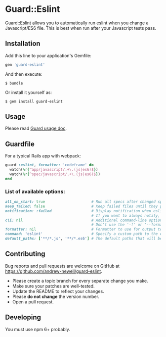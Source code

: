# Guard::Eslint

Guard::Eslint allows you to automatically run eslint when you change a Javascript/ES6 file.
This is best when run after your Javascript tests pass.

## Installation

Add this line to your application's Gemfile:

```ruby
gem 'guard-eslint'
```

And then execute:

    $ bundle

Or install it yourself as:

    $ gem install guard-eslint

## Usage

Please read [Guard usage doc](https://github.com/guard/guard#readme).

## Guardfile

For a typical Rails app with webpack:

``` ruby
guard :eslint, formatter: 'codeframe' do
  watch(%r{^app/javascript/.+\.(js|es6)$})
  watch(%r{^spec/javascript/.+\.(js|es6)$})
end
```

### List of available options:

``` ruby
all_on_start: true                     # Run all specs after changed specs pass.
keep_failed: false                     # Keep failed files until they pass (add them to new ones)
notification: :failed                  # Display notification when eslint reports an issue.
                                       # If you want to always notify, set to true.
cli: nil                               # Additional command-line options to pass to eslint.
                                       # Don't use the '-f' or '--format' option here.
formatter: nil                         # Formatter to use for output to the console.
command: 'eslint'                      # Specify a custom path to the eslint command.
default_paths: ['**/*.js', '**/*.es6'] # The default paths that will be used for "all_on_start".
```

## Contributing

Bug reports and pull requests are welcome on GitHub at https://github.com/andrew-newell/guard-eslint.

* Please create a topic branch for every separate change you make.
* Make sure your patches are well-tested.
* Update the README to reflect your changes.
* Please **do not change** the version number.
* Open a pull request. 

## Developing

You must use npm 6+ probably.